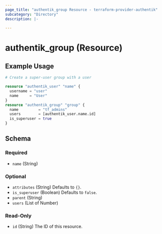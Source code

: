 ```yaml
---
page_title: "authentik_group Resource - terraform-provider-authentik"
subcategory: "Directory"
description: |-
  
---
```


# authentik_group (Resource)



## Example Usage

```terraform
# Create a super-user group with a user

resource "authentik_user" "name" {
  username = "user"
  name     = "User"
}
resource "authentik_group" "group" {
  name         = "tf_admins"
  users        = [authentik_user.name.id]
  is_superuser = true
}
```

<!-- schema generated by tfplugindocs -->
## Schema

### Required

- `name` (String)

### Optional

- `attributes` (String) Defaults to `{}`.
- `is_superuser` (Boolean) Defaults to `false`.
- `parent` (String)
- `users` (List of Number)

### Read-Only

- `id` (String) The ID of this resource.


